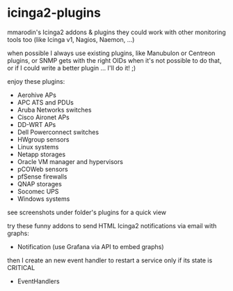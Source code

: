 # icinga2-plugins
mmarodin's Icinga2 addons & plugins
they could work with other monitoring tools too (like Icinga v1, Nagios, Naemon, ...)

when possible I always use existing plugins, like Manubulon or Centreon plugins, or SNMP gets with the right OIDs
when it's not possible to do that, or if I could write a better plugin ... I'll do it! ;)

enjoy these plugins:
- Aerohive APs
- APC ATS and PDUs
- Aruba Networks switches
- Cisco Aironet APs
- DD-WRT APs
- Dell Powerconnect switches
- HWgroup sensors
- Linux systems
- Netapp storages
- Oracle VM manager and hypervisors
- pCOWeb sensors
- pfSense firewalls
- QNAP storages
- Socomec UPS
- Windows systems

see screenshots under folder's plugins for a quick view

try these funny addons to send HTML Icinga2 notifications via email with graphs:
- Notification (use Grafana via API to embed graphs)

then I create an new event handler to restart a service only if its state is CRITICAL
- EventHandlers